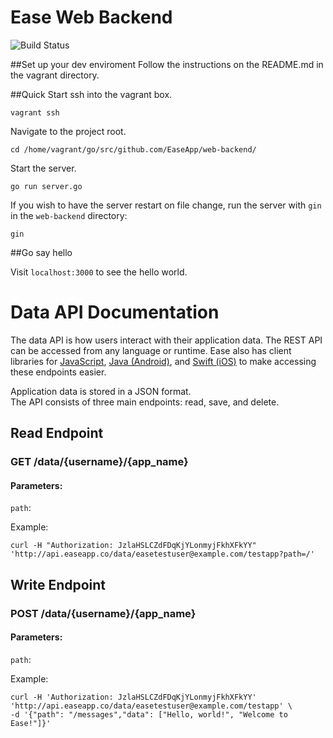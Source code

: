 # Ease Web Backend

![Build Status](https://travis-ci.org/EaseApp/web-backend.svg?branch=master)

##Set up your dev enviroment
Follow the instructions on the README.md in the vagrant directory.

##Quick Start
ssh into the vagrant box.

`vagrant ssh`

Navigate to the project root.

`cd /home/vagrant/go/src/github.com/EaseApp/web-backend/`

Start the server.

`go run server.go`

If you wish to have the server restart on file change, run the server with `gin` in the `web-backend` directory:  

`gin`


##Go say hello

Visit `localhost:3000` to see the hello world.

# Data API Documentation

The data API is how users interact with their application data.  The REST API can be accessed from any language or runtime.  Ease also has client libraries for [JavaScript](https://github.com/EaseApp/javascript-client), [Java (Android)](https://github.com/EaseApp/java-client), and [Swift (iOS)](https://github.com/EaseApp/ios-client) to make accessing these endpoints easier.

Application data is stored in a JSON format.  
The API consists of three main endpoints: read, save, and delete.  

## Read Endpoint

### GET /data/{username}/{app_name}

#### Parameters:

`path`: 

Example:
```
curl -H "Authorization: JzlaHSLCZdFDqKjYLonmyjFkhXFkYY" 'http://api.easeapp.co/data/easetestuser@example.com/testapp?path=/'

```


## Write Endpoint

### POST /data/{username}/{app_name}

#### Parameters:

`path`: 

Example:
```
curl -H 'Authorization: JzlaHSLCZdFDqKjYLonmyjFkhXFkYY' 'http://api.easeapp.co/data/easetestuser@example.com/testapp' \
-d '{"path": "/messages","data": ["Hello, world!", "Welcome to Ease!"]}'
```
